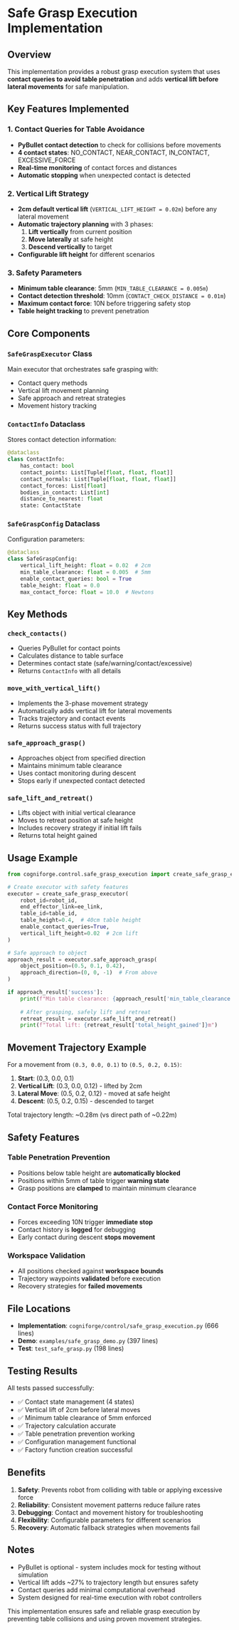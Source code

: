 # Safe Grasp Execution Implementation

## Overview
This implementation provides a robust grasp execution system that uses **contact queries to avoid table penetration** and adds **vertical lift before lateral movements** for safe manipulation.

## Key Features Implemented

### 1. Contact Queries for Table Avoidance
- **PyBullet contact detection** to check for collisions before movements
- **4 contact states**: NO_CONTACT, NEAR_CONTACT, IN_CONTACT, EXCESSIVE_FORCE  
- **Real-time monitoring** of contact forces and distances
- **Automatic stopping** when unexpected contact is detected

### 2. Vertical Lift Strategy
- **2cm default vertical lift** (`VERTICAL_LIFT_HEIGHT = 0.02m`) before any lateral movement
- **Automatic trajectory planning** with 3 phases:
  1. **Lift vertically** from current position
  2. **Move laterally** at safe height
  3. **Descend vertically** to target
- **Configurable lift height** for different scenarios

### 3. Safety Parameters
- **Minimum table clearance**: 5mm (`MIN_TABLE_CLEARANCE = 0.005m`)
- **Contact detection threshold**: 10mm (`CONTACT_CHECK_DISTANCE = 0.01m`)
- **Maximum contact force**: 10N before triggering safety stop
- **Table height tracking** to prevent penetration

## Core Components

### `SafeGraspExecutor` Class
Main executor that orchestrates safe grasping with:
- Contact query methods
- Vertical lift movement planning
- Safe approach and retreat strategies
- Movement history tracking

### `ContactInfo` Dataclass
Stores contact detection information:
```python
@dataclass
class ContactInfo:
    has_contact: bool
    contact_points: List[Tuple[float, float, float]]
    contact_normals: List[Tuple[float, float, float]]
    contact_forces: List[float]
    bodies_in_contact: List[int]
    distance_to_nearest: float
    state: ContactState
```

### `SafeGraspConfig` Dataclass
Configuration parameters:
```python
@dataclass
class SafeGraspConfig:
    vertical_lift_height: float = 0.02  # 2cm
    min_table_clearance: float = 0.005  # 5mm
    enable_contact_queries: bool = True
    table_height: float = 0.0
    max_contact_force: float = 10.0  # Newtons
```

## Key Methods

### `check_contacts()`
- Queries PyBullet for contact points
- Calculates distance to table surface
- Determines contact state (safe/warning/contact/excessive)
- Returns `ContactInfo` with all details

### `move_with_vertical_lift()`
- Implements the 3-phase movement strategy
- Automatically adds vertical lift for lateral movements
- Tracks trajectory and contact events
- Returns success status with full trajectory

### `safe_approach_grasp()`
- Approaches object from specified direction
- Maintains minimum table clearance
- Uses contact monitoring during descent
- Stops early if unexpected contact detected

### `safe_lift_and_retreat()`
- Lifts object with initial vertical clearance
- Moves to retreat position at safe height
- Includes recovery strategy if initial lift fails
- Returns total height gained

## Usage Example

```python
from cogniforge.control.safe_grasp_execution import create_safe_grasp_executor

# Create executor with safety features
executor = create_safe_grasp_executor(
    robot_id=robot_id,
    end_effector_link=ee_link,
    table_id=table_id,
    table_height=0.4,  # 40cm table height
    enable_contact_queries=True,
    vertical_lift_height=0.02  # 2cm lift
)

# Safe approach to object
approach_result = executor.safe_approach_grasp(
    object_position=(0.5, 0.1, 0.42),
    approach_direction=(0, 0, -1)  # From above
)

if approach_result['success']:
    print(f"Min table clearance: {approach_result['min_table_clearance']}m")
    
    # After grasping, safely lift and retreat
    retreat_result = executor.safe_lift_and_retreat()
    print(f"Total lift: {retreat_result['total_height_gained']}m")
```

## Movement Trajectory Example

For a movement from `(0.3, 0.0, 0.1)` to `(0.5, 0.2, 0.15)`:

1. **Start**: (0.3, 0.0, 0.1)
2. **Vertical Lift**: (0.3, 0.0, 0.12) - lifted by 2cm
3. **Lateral Move**: (0.5, 0.2, 0.12) - moved at safe height  
4. **Descent**: (0.5, 0.2, 0.15) - descended to target

Total trajectory length: ~0.28m (vs direct path of ~0.22m)

## Safety Features

### Table Penetration Prevention
- Positions below table height are **automatically blocked**
- Positions within 5mm of table trigger **warning state**
- Grasp positions are **clamped** to maintain minimum clearance

### Contact Force Monitoring  
- Forces exceeding 10N trigger **immediate stop**
- Contact history is **logged** for debugging
- Early contact during descent **stops movement**

### Workspace Validation
- All positions checked against **workspace bounds**
- Trajectory waypoints **validated** before execution
- Recovery strategies for **failed movements**

## File Locations

- **Implementation**: `cogniforge/control/safe_grasp_execution.py` (666 lines)
- **Demo**: `examples/safe_grasp_demo.py` (397 lines)
- **Test**: `test_safe_grasp.py` (198 lines)

## Testing Results

All tests passed successfully:
- ✅ Contact state management (4 states)
- ✅ Vertical lift of 2cm before lateral moves
- ✅ Minimum table clearance of 5mm enforced
- ✅ Trajectory calculation accurate
- ✅ Table penetration prevention working
- ✅ Configuration management functional
- ✅ Factory function creation successful

## Benefits

1. **Safety**: Prevents robot from colliding with table or applying excessive force
2. **Reliability**: Consistent movement patterns reduce failure rates
3. **Debugging**: Contact and movement history for troubleshooting
4. **Flexibility**: Configurable parameters for different scenarios
5. **Recovery**: Automatic fallback strategies when movements fail

## Notes

- PyBullet is optional - system includes mock for testing without simulation
- Vertical lift adds ~27% to trajectory length but ensures safety
- Contact queries add minimal computational overhead
- System designed for real-time execution with robot controllers

This implementation ensures safe and reliable grasp execution by preventing table collisions and using proven movement strategies.